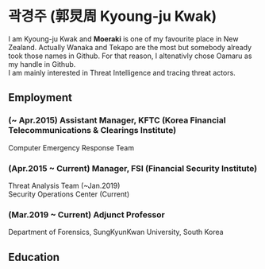 # 곽경주 (郭炅周 Kyoung-ju Kwak)

I am Kyoung-ju Kwak and **Moeraki** is one of my favourite place in New Zealand. Actually Wanaka and Tekapo are the most but somebody already took those names in Github. For that reason, I altenativly chose Oamaru as my handle in Github.  
I am mainly interested in Threat Intelligence and tracing threat actors.  

## Employment
### (~ Apr.2015) Assistant Manager, KFTC (Korea Financial Telecommunications & Clearings Institute)
Computer Emergency Response Team    
### (Apr.2015 ~ Current) Manager, FSI (Financial Security Institute)
Threat Analysis Team (~Jan.2019)  
Security Operations Center (Current)

### (Mar.2019 ~ Current) Adjunct Professor
Department of Forensics, SungKyunKwan University, South Korea  

## Education
